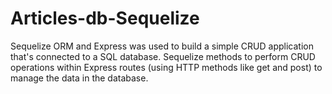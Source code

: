 # Articles-db-Sequelize
Sequelize ORM and Express was used to build a simple CRUD application that's connected to a SQL database. Sequelize methods to perform CRUD operations within Express routes (using HTTP methods like get and post) to manage the data in the database.
